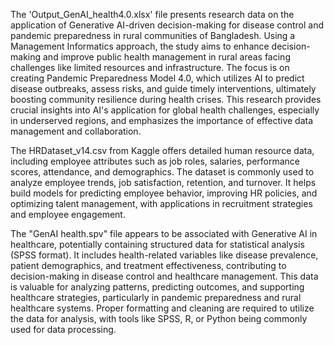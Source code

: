 The 'Output_GenAI_health4.0.xlsx' file presents research data on the application of Generative AI-driven decision-making for disease control and pandemic preparedness in rural communities of Bangladesh. Using a Management Informatics approach, the study aims to enhance decision-making and improve public health management in rural areas facing challenges like limited resources and infrastructure. The focus is on creating Pandemic Preparedness Model 4.0, which utilizes AI to predict disease outbreaks, assess risks, and guide timely interventions, ultimately boosting community resilience during health crises. This research provides crucial insights into AI's application for global health challenges, especially in underserved regions, and emphasizes the importance of effective data management and collaboration.

The HRDataset_v14.csv from Kaggle offers detailed human resource data, including employee attributes such as job roles, salaries, performance scores, attendance, and demographics. The dataset is commonly used to analyze employee trends, job satisfaction, retention, and turnover. It helps build models for predicting employee behavior, improving HR policies, and optimizing talent management, with applications in recruitment strategies and employee engagement.

The "GenAI health.spv" file appears to be associated with Generative AI in healthcare, potentially containing structured data for statistical analysis (SPSS format). It includes health-related variables like disease prevalence, patient demographics, and treatment effectiveness, contributing to decision-making in disease control and healthcare management. This data is valuable for analyzing patterns, predicting outcomes, and supporting healthcare strategies, particularly in pandemic preparedness and rural healthcare systems. Proper formatting and cleaning are required to utilize the data for analysis, with tools like SPSS, R, or Python being commonly used for data processing.
